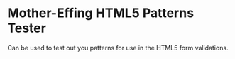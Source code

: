 # Mother-Effing HTML5 Patterns Tester

Can be used to test out you patterns for use in the HTML5 form validations.